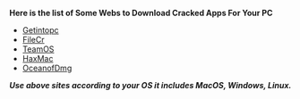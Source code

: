 <b>Here is the list of Some Webs to Download Cracked Apps For Your PC </b>


- [Getintopc](https://Getintopc.com/)
- [FileCr](https://filecr.com/)
- [TeamOS](https://www.teamos.xyz/)
- [HaxMac](https://haxmac.cc/)
- [OceanofDmg](https://oceanofdmg.com/)



<b><i> Use above sites according to your OS it includes MacOS, Windows, Linux.</i></b>
